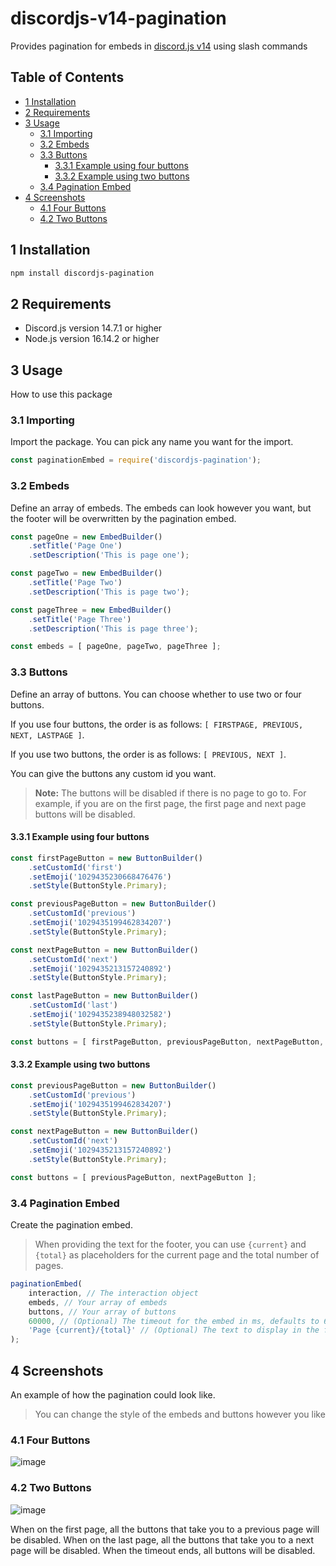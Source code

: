 # discordjs-v14-pagination
Provides pagination for embeds in [discord.js v14](https://github.com/discordjs/discord.js/tree/main) using slash commands

## Table of Contents
- [1 Installation](#1-installation)
- [2 Requirements](#2-requirements)
- [3 Usage](#3-usage)
  - [3.1 Importing](#31-importing)
  - [3.2 Embeds](#32-embeds)
  - [3.3 Buttons](#33-buttons)
    - [3.3.1 Example using four buttons](#331-example-using-four-buttons)
    - [3.3.2 Example using two buttons](#332-example-using-two-buttons)
  - [3.4 Pagination Embed](#34-pagination-embed)
- [4 Screenshots](#4-screenshots)
    - [4.1 Four Buttons](#41-four-buttons)
    - [4.2 Two Buttons](#42-two-buttons)

## 1 Installation
```bash
npm install discordjs-pagination
```

## 2 Requirements
- Discord.js version 14.7.1 or higher
- Node.js version 16.14.2 or higher

## 3 Usage
How to use this package
### 3.1 Importing
Import the package. You can pick any name you want for the import.
```js
const paginationEmbed = require('discordjs-pagination');
```

### 3.2 Embeds
Define an array of embeds. The embeds can look however you want, but the footer will be overwritten by the pagination embed.
```js
const pageOne = new EmbedBuilder()
    .setTitle('Page One')
    .setDescription('This is page one');

const pageTwo = new EmbedBuilder()
    .setTitle('Page Two')
    .setDescription('This is page two');

const pageThree = new EmbedBuilder()
    .setTitle('Page Three')
    .setDescription('This is page three');

const embeds = [ pageOne, pageTwo, pageThree ];
```

### 3.3 Buttons
Define an array of buttons. You can choose whether to use two or four buttons. 

If you use four buttons, the order is as follows: `[ FIRSTPAGE, PREVIOUS, NEXT, LASTPAGE ]`. 

If you use two buttons, the order is as follows: `[ PREVIOUS, NEXT ]`.

You can give the buttons any custom id you want.
> **Note:** The buttons will be disabled if there is no page to go to. For example, if you are on the first page, the first page and next page buttons will be disabled.

#### 3.3.1 Example using four buttons
```js
const firstPageButton = new ButtonBuilder()
    .setCustomId('first')
    .setEmoji('1029435230668476476')
    .setStyle(ButtonStyle.Primary);

const previousPageButton = new ButtonBuilder()
    .setCustomId('previous')
    .setEmoji('1029435199462834207')
    .setStyle(ButtonStyle.Primary);

const nextPageButton = new ButtonBuilder()
    .setCustomId('next')
    .setEmoji('1029435213157240892')
    .setStyle(ButtonStyle.Primary);

const lastPageButton = new ButtonBuilder()
    .setCustomId('last')
    .setEmoji('1029435238948032582')
    .setStyle(ButtonStyle.Primary);

const buttons = [ firstPageButton, previousPageButton, nextPageButton, lastPageButton ];
```

#### 3.3.2 Example using two buttons
```js
const previousPageButton = new ButtonBuilder()
    .setCustomId('previous')
    .setEmoji('1029435199462834207')
    .setStyle(ButtonStyle.Primary);

const nextPageButton = new ButtonBuilder()
    .setCustomId('next')
    .setEmoji('1029435213157240892')
    .setStyle(ButtonStyle.Primary);

const buttons = [ previousPageButton, nextPageButton ];
```

### 3.4 Pagination Embed
Create the pagination embed.
> When providing the text for the footer, you can use `{current}` and `{total}` as placeholders for the current page and the total number of pages.
```js
paginationEmbed(
    interaction, // The interaction object
    embeds, // Your array of embeds
    buttons, // Your array of buttons
    60000, // (Optional) The timeout for the embed in ms, defaults to 60000 (1 minute)
    'Page {current}/{total}' // (Optional) The text to display in the footer, defaults to 'Page {current}/{total}'
);
```

## 4 Screenshots
An example of how the pagination could look like.

> You can change the style of the embeds and buttons however you like

### 4.1 Four Buttons
![image](https://user-images.githubusercontent.com/123409977/214140917-013f38a3-a7bf-41df-b9b0-4f9b794b6f16.png)
### 4.2 Two Buttons
![image](https://user-images.githubusercontent.com/123409977/214140338-76f159cc-8a52-423a-98e1-fef660ccfcb7.png)

When on the first page, all the buttons that take you to a previous page will be disabled. When on the last page, all the buttons that take you to a next page will be disabled. When the timeout ends, all buttons will be disabled.

